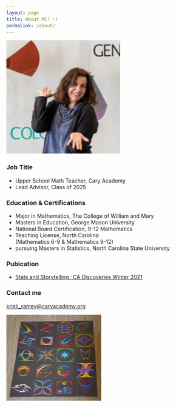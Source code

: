 ```yaml
---
layout: page
title: About ME! :)
permalink: /about/
---
```


![ArtProject](/images/soloprojectresize.png) 

### Job Title

* Upper School Math Teacher, Cary Academy
* Lead Advisor, Class of 2025

### Education & Certifications

* Major in Mathematics, The College of William and Mary
* Masters in Education, George Mason University
* National Board Certification, 9-12 Mathematics
* Teaching License, North Carolina <br>
     (Mathematics 6-9 & Mathematics 9-12) 
* pursuing Masters in Statistics, North Carolina State University

### Pubication
 
* [Stats and Storytelling -CA Discoveries Winter 2021](https://www.caryacademy.org/ca-experience/publications/)

### Contact me

[kristi_ramey@caryacademy.org](mailto:kristi_ramey@caryacademy.org)

![ArtProject1](/images/artprojectresized.png)

